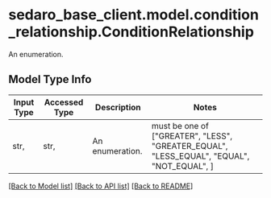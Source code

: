 # sedaro_base_client.model.condition_relationship.ConditionRelationship

An enumeration.

## Model Type Info
Input Type | Accessed Type | Description | Notes
------------ | ------------- | ------------- | -------------
str,  | str,  | An enumeration. | must be one of ["GREATER", "LESS", "GREATER_EQUAL", "LESS_EQUAL", "EQUAL", "NOT_EQUAL", ] 

[[Back to Model list]](../../README.md#documentation-for-models) [[Back to API list]](../../README.md#documentation-for-api-endpoints) [[Back to README]](../../README.md)

